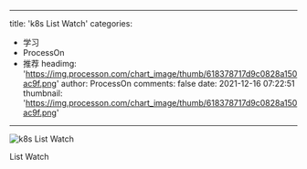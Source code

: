 
---
title: 'k8s List Watch'
categories: 
 - 学习
 - ProcessOn
 - 推荐
headimg: 'https://img.processon.com/chart_image/thumb/618378717d9c0828a150ac9f.png'
author: ProcessOn
comments: false
date: 2021-12-16 07:22:51
thumbnail: 'https://img.processon.com/chart_image/thumb/618378717d9c0828a150ac9f.png'
---

<div>   
<img class="thumb" alt="k8s List Watch" src="https://img.processon.com/chart_image/thumb/618378717d9c0828a150ac9f.png" referrerpolicy="no-referrer">
<p>List Watch</p>  
</div>
            